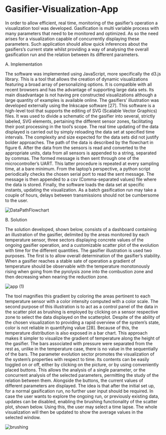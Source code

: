 ﻿# Gasifier-Visualization-App

In order to allow efficient, real time, monitoring of the
gasifier’s operation a visualization tool was developed.
Gasification is multi variable process with many parameters
that need to be monitored and optimized. As so the need arises
for a visualization capable of concurrently displaying these
parameters. Such application should allow quick inferences
about the gasifiers’s current state whilst providing a way of
analysing the overall gasification run and the relation between
its different parameters.

A. Implementation

The software was implemented using JavaScript, more
specifically the d3.js library. This is a tool that allows the
creation of dynamic visualizations featuring a broad array of
personalizing options. It is compatible with all recent
browsers and has the advantage of supporting large data sets.
Its main disadvantage is not having pre constructed
visualizations although a large quantity of examples is
available online. The gasifiers’ illustration was developed
externally using the Inkscape software [27]. This software is
a high-level tool that supports the editing of SVG (Scalable
Vector Graphics) files. It was used to divide a schematic of
the gasifier into several, strictly labeled, SVG elements,
pertaining the different sensor zones, facilitating their post
processing in the tool’s scope. The real time updating of the
data displayed is carried out by simply reloading the data set
at specified time intervals. The complexity and size expected
for the data sets did not justify bolder approaches. The path
of the data is described by the flowchart in figure 6. After the
data from the sensors is read and converted to the appropriate
units, data from all sensors is appended to a string, separated
by commas. The formed message is then sent through one of
the microcontroller’s UART. This latter procedure is
repeated at every sampling time, at a bare minimum. From
the laptop’s perspective, a python script periodically checks
the chosen serial port to read the sent message. The message
is then appended to a csv (Comma-separated values) file
where the data is stored. Finally, the software loads the data
set at specific instants, updating the visualization. As a batch
gasification run may take a couple of hours, delays between
transmissions should not be cumbersome to the user.


![DataPathFlowchart](https://user-images.githubusercontent.com/40301612/96045134-714a9400-0e69-11eb-92b9-a41054494905.png)



B. Solution

The solution developed, shown below, consists of a
dashboard containing an illustration of the gasifier, delimited
by the areas monitored by each temperature sensor, three
sectors displaying concrete values of the ongoing gasifier
operation, and a customizable scatter plot of the evolution
with time for the different quantities. The gasifier illustration
is used two purposes. The first is to allow overall
determination of the gasifier’s stability. When a gasifier
reaches a stable sate of operation a gradient of temperature
should be observable with the temperature monotonously
rising when going from the pyrolysis zone into the
combustion zone and then decreasing when nearing the
reduction zone.


![app (1)](https://user-images.githubusercontent.com/40301612/96045127-70196700-0e69-11eb-9774-7bda930b708f.PNG)

The tool magnifies this gradient by coloring the areas
pertinent to each temperature sensor with a color intensity
computed with a color scale.
The second purpose of this illustration is to act as a
control panel of the data in the scatter plot as brushing is
employed by clicking on a sensor respective zone to select
the data displayed on the scatterplot. Despite of the ability of
the chosen visualization to providing a rapid overview of the
system’s state, color is not reliable in quantifying value [28].
Because of this, the temperature distribution is also exposed
in a bar chart. This approach makes it simpler to visualize the
gradient of temperature along the height of the gasifier. The
bars associated with pressure were separated from the rest as,
unlike in the temperature case, there is no value in the
sequentially of the bars. The parameter evolution sector
promotes the visualization of the system’s properties with
respect to time. Its contents can be easily toggled on or off,
either by clicking on the picture, or by using conveniently
placed buttons. This allows the analysis of a single parameter,
or the concurrent analysis of the selected parameters,
permitting the study of the relation between them. Alongside
the buttons, the current values of different parameters are
displayed. The idea is that after the initial set up, for a normal
gasification run, no further user input should be required. In
case the user wants to explore the ongoing run, or previously
existing data, updates can be disabled, enabling the brushing
functionality of the scatter plot, shown below.
Using this, the user may select a time lapse. The whole
visualization will then be updated to show the average values
in the selected window.

![brushing](https://user-images.githubusercontent.com/40301612/96045420-d43c2b00-0e69-11eb-8847-325bae7fa6b7.png)
